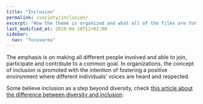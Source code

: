 ```yaml
---
title: "Inclusion"
permalink: /society/inclusion/
excerpt: "How the theme is organized and what all of the files are for."
last_modified_at: 2019-04-18T11+02:00
sidebar:
  nav: "focusarea"
---
```


The emphasis is on making all different people involved and able to join, participate and contribute to a common goal.
In organizations, the concept of inclusion is promoted with the intention of fostering a positive environment where different individuals’ voices are heard and respected. 

Some believe inclusion as a step beyond diversity, check [this article about the difference between diversity and inclusion](https://www.differencebetween.com/difference-between-diversity-and-vs-inclusion/).
